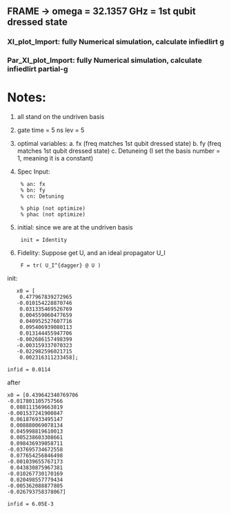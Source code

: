 ## FRAME -> omega = 32.1357 GHz = 1st qubit dressed state


### XI_plot_Import: fully Numerical simulation, calculate infiedlirt g


### Par_XI_plot_Import:  fully Numerical simulation, calculate infiedlirt  partial-g


# Notes:
1. all stand on the undriven basis
2.
    gate time = 5 ns
    lev = 5
3. optimal variables: 
a. fx (freq matches 1st qubit dressed state)
b. fy (freq matches 1st qubit dressed state)
c. Detuneing (I set the basis number = 1, meaning it is a constant)

4. Spec
Input:

        % an: fx
        % bn: fy
        % cn: Detuning

        % phip (not optimize)
        % phac (not optimize)

5. initial:
    since we are at the undriven basis
    
        init = Identity
    
6. Fidelity:
    Suppose get U, and an ideal propagator U_I
    
        F = tr( U_I^{dagger} @ U )

init:
   
       x0 = [        
        0.477967839272965
       -0.010154228870746
        0.031335469526769
        0.004559060477659
        0.040952527607716
        0.095406939080113
        0.013144455947706
       -0.002686157498399
       -0.003159337070323
       -0.022982596021715
        0.002316311233458];
        
    infid = 0.0114


after

    x0 = [0.439642340769706
    -0.017801105757566
     0.088111569663819
    -0.001537241900847
     0.061876933495147
     0.008880069078134
     0.045998819610013
     0.005238603308661
     0.098436939058711
    -0.037695734672558
     0.077654256846498
    -0.001039655767173
     0.043830875967381
    -0.010267730170169
     0.020498557779434
    -0.005362088877805
    -0.026793758378067]

    infid = 6.05E-3
